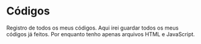 # Códigos
Registro de todos os meus códigos. Aqui irei guardar todos os meus códigos já feitos. 
Por enquanto tenho apenas arquivos HTML e JavaScript.
